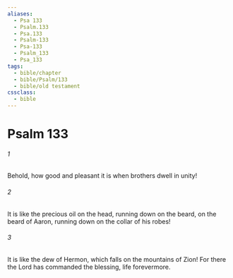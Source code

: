 ```yaml
---
aliases:
  - Psa 133
  - Psalm.133
  - Psa.133
  - Psalm-133
  - Psa-133
  - Psalm_133
  - Psa_133
tags:
  - bible/chapter
  - bible/Psalm/133
  - bible/old testament
cssclass:
  - bible
---
```


# Psalm 133

###### 1
Behold, how good and pleasant it is when brothers dwell in unity!
###### 2
It is like the precious oil on the head, running down on the beard, on the beard of Aaron, running down on the collar of his robes!
###### 3
It is like the dew of Hermon, which falls on the mountains of Zion! For there the Lord has commanded the blessing, life forevermore.


